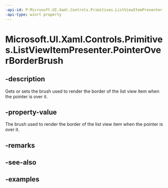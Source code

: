 ```yaml
---
-api-id: P:Microsoft.UI.Xaml.Controls.Primitives.ListViewItemPresenter.PointerOverBorderBrush
-api-type: winrt property
---
```


# Microsoft.UI.Xaml.Controls.Primitives.ListViewItemPresenter.PointerOverBorderBrush

<!--
public Microsoft.UI.Xaml.Media.Brush PointerOverBorderBrush { get; set; }
-->


## -description

Gets or sets the brush used to render the border of the list view item when the pointer is over it.

## -property-value

The brush used to render the border of the list view item when the pointer is over it.

## -remarks

## -see-also

## -examples


